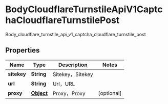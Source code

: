 

# BodyCloudflareTurnstileApiV1CaptchaCloudflareTurnstilePost

Body_cloudflare_turnstile_api_v1_captcha_cloudflare_turnstile_post
## Properties

Name | Type | Description | Notes
------------ | ------------- | ------------- | -------------
**sitekey** | **String** | Sitekey，Sitekey | 
**url** | **String** | Url，URL | 
**proxy** | [**Object**](.md) | Proxy，Proxy |  [optional]



